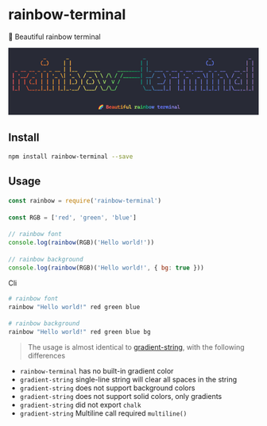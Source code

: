 # rainbow-terminal

🌈 Beautiful rainbow terminal

![](./screenhots.png)

## Install

```bash
npm install rainbow-terminal --save
```

## Usage

```js
const rainbow = require('rainbow-terminal')

const RGB = ['red', 'green', 'blue']

// rainbow font
console.log(rainbow(RGB)('Hello world!'))

// rainbow background
console.log(rainbow(RGB)('Hello world!', { bg: true }))
```

Cli

```bash
# rainbow font
rainbow "Hello world!" red green blue

# rainbow background
rainbow "Hello world!" red green blue bg
```

> The usage is almost identical to [gradient-string](https://github.com/bokub/gradient-string), with the following differences

- `rainbow-terminal` has no built-in gradient color
- `gradient-string` single-line string will clear all spaces in the string
- `gradient-string` does not support background colors
- `gradient-string` does not support solid colors, only gradients
- `gradient-string` did not export `chalk`
- `gradient-string` Multiline call required `multiline()`
